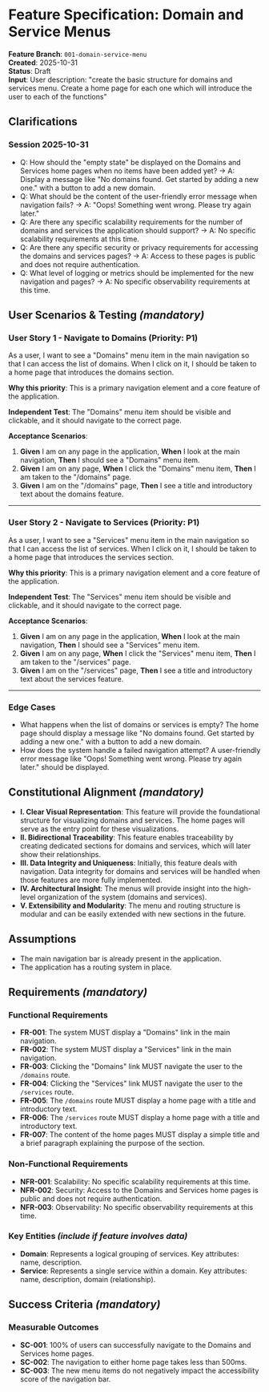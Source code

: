 # Feature Specification: Domain and Service Menus

**Feature Branch**: `001-domain-service-menu`  
**Created**: 2025-10-31  
**Status**: Draft  
**Input**: User description: "create the basic structure for domains and services menu. Create a home page for each one which will introduce the user to each of the functions"

## Clarifications

### Session 2025-10-31

- Q: How should the "empty state" be displayed on the Domains and Services home pages when no items have been added yet? → A: Display a message like "No domains found. Get started by adding a new one." with a button to add a new domain.
- Q: What should be the content of the user-friendly error message when navigation fails? → A: "Oops! Something went wrong. Please try again later."
- Q: Are there any specific scalability requirements for the number of domains and services the application should support? → A: No specific scalability requirements at this time.
- Q: Are there any specific security or privacy requirements for accessing the domains and services pages? → A: Access to these pages is public and does not require authentication.
- Q: What level of logging or metrics should be implemented for the new navigation and pages? → A: No specific observability requirements at this time.

## User Scenarios & Testing *(mandatory)*

### User Story 1 - Navigate to Domains (Priority: P1)

As a user, I want to see a "Domains" menu item in the main navigation so that I can access the list of domains. When I click on it, I should be taken to a home page that introduces the domains section.

**Why this priority**: This is a primary navigation element and a core feature of the application.

**Independent Test**: The "Domains" menu item should be visible and clickable, and it should navigate to the correct page.

**Acceptance Scenarios**:

1. **Given** I am on any page in the application, **When** I look at the main navigation, **Then** I should see a "Domains" menu item.
2. **Given** I am on any page, **When** I click the "Domains" menu item, **Then** I am taken to the "/domains" page.
3. **Given** I am on the "/domains" page, **Then** I see a title and introductory text about the domains feature.

---

### User Story 2 - Navigate to Services (Priority: P1)

As a user, I want to see a "Services" menu item in the main navigation so that I can access the list of services. When I click on it, I should be taken to a home page that introduces the services section.

**Why this priority**: This is a primary navigation element and a core feature of the application.

**Independent Test**: The "Services" menu item should be visible and clickable, and it should navigate to the correct page.

**Acceptance Scenarios**:

1. **Given** I am on any page in the application, **When** I look at the main navigation, **Then** I should see a "Services" menu item.
2. **Given** I am on any page, **When** I click the "Services" menu item, **Then** I am taken to the "/services" page.
3. **Given** I am on the "/services" page, **Then** I see a title and introductory text about the services feature.

---

### Edge Cases

- What happens when the list of domains or services is empty? The home page should display a message like "No domains found. Get started by adding a new one." with a button to add a new domain.
- How does the system handle a failed navigation attempt? A user-friendly error message like "Oops! Something went wrong. Please try again later." should be displayed.

## Constitutional Alignment *(mandatory)*

- **I. Clear Visual Representation**: This feature will provide the foundational structure for visualizing domains and services. The home pages will serve as the entry point for these visualizations.
- **II. Bidirectional Traceability**: This feature enables traceability by creating dedicated sections for domains and services, which will later show their relationships.
- **III. Data Integrity and Uniqueness**: Initially, this feature deals with navigation. Data integrity for domains and services will be handled when those features are more fully implemented.
- **IV. Architectural Insight**: The menus will provide insight into the high-level organization of the system (domains and services).
- **V. Extensibility and Modularity**: The menu and routing structure is modular and can be easily extended with new sections in the future.

## Assumptions

- The main navigation bar is already present in the application.
- The application has a routing system in place.

## Requirements *(mandatory)*

### Functional Requirements

- **FR-001**: The system MUST display a "Domains" link in the main navigation.
- **FR-002**: The system MUST display a "Services" link in the main navigation.
- **FR-003**: Clicking the "Domains" link MUST navigate the user to the `/domains` route.
- **FR-004**: Clicking the "Services" link MUST navigate the user to the `/services` route.
- **FR-005**: The `/domains` route MUST display a home page with a title and introductory text.
- **FR-006**: The `/services` route MUST display a home page with a title and introductory text.
- **FR-007**: The content of the home pages MUST display a simple title and a brief paragraph explaining the purpose of the section.

### Non-Functional Requirements

- **NFR-001**: Scalability: No specific scalability requirements at this time.
- **NFR-002**: Security: Access to the Domains and Services home pages is public and does not require authentication.
- **NFR-003**: Observability: No specific observability requirements at this time.

### Key Entities *(include if feature involves data)*

- **Domain**: Represents a logical grouping of services. Key attributes: name, description.
- **Service**: Represents a single service within a domain. Key attributes: name, description, domain (relationship).

## Success Criteria *(mandatory)*

### Measurable Outcomes

- **SC-001**: 100% of users can successfully navigate to the Domains and Services home pages.
- **SC-002**: The navigation to either home page takes less than 500ms.
- **SC-003**: The new menu items do not negatively impact the accessibility score of the navigation bar.